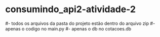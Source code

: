 # consumindo_api2-atividade-2
#- todos os arquivos da pasta do projeto estão dentro do arquivo zip
#- apenas o codigo no main.py
#- apenas o db no cotacoes.db
